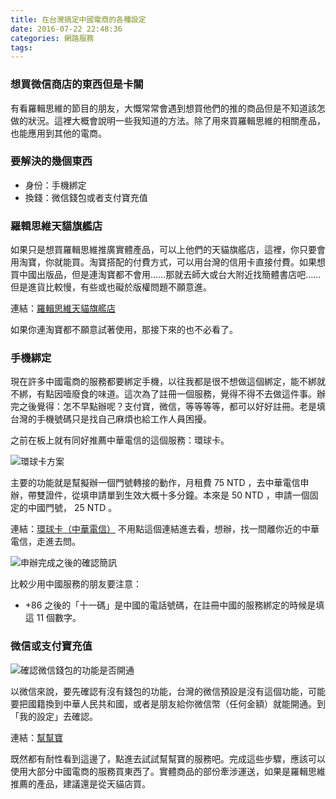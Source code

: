 ```yaml
---
title: 在台灣搞定中國電商的各種設定
date: 2016-07-22 22:48:36
categories: 網路服務
tags:
---
```


### 想買微信商店的東西但是卡關

有看羅輯思維的節目的朋友，大慨常常會遇到想買他們的推的商品但是不知道該怎做的狀況。這裡大概會說明一些我知道的方法。除了用來買羅輯思維的相關產品，也能應用到其他的電商。


### 要解決的幾個東西

- 身份：手機綁定
- 換錢：微信錢包或者支付寶充值


### 羅輯思維天貓旗艦店

如果只是想買羅輯思維推廣實體產品，可以上他們的天貓旗艦店，這裡，你只要會用淘寶，你就能買。淘寶搭配的付費方式，可以用台灣的信用卡直接付費。如果想買中國出版品，但是連淘寶都不會用……那就去師大或台大附近找簡體書店吧……但是進貨比較慢，有些或也礙於版權問題不願意進。

連結：[羅輯思維天貓旗艦店](https://luojisiwei.world.tmall.com/)

如果你連淘寶都不願意試著使用，那接下來的也不必看了。


### 手機綁定

現在許多中國電商的服務都要綁定手機，以往我都是很不想做這個綁定，能不綁就不綁，有點因噎廢食的味道。這次為了註冊一個服務，覺得不得不去做這件事。辦完之後覺得：怎不早點辦呢？支付寶，微信，等等等等，都可以好好註冊。老是填台灣的手機號碼只是找自己麻煩也給工作人員困擾。

之前在板上就有同好推薦中華電信的這個服務：環球卡。

![環球卡方案](https://c3.staticflickr.com/9/8688/28190114330_e905de8138.jpg)

主要的功能就是幫擬辦一個門號轉接的動作，月租費 75 NTD ，去中華電信申辦，帶雙證件，從填申請單到生效大概十多分鐘。本來是 50 NTD ，申請一個固定的中國門號， 25 NTD 。

連結：[環球卡（中華電信）](http://www.sim2travel.com/index.php/product-description)
不用點這個連結進去看，想辦，找一間離你近的中華電信，走進去問。

![申辦完成之後的確認簡訊](https://c8.staticflickr.com/9/8719/28473492375_2c50709f7e.jpg)

比較少用中國服務的朋友要注意：

- +86 之後的「十一碼」是中國的電話號碼，在註冊中國的服務綁定的時候是填這 11 個數字。


### 微信或支付寶充值

![確認微信錢包的功能是否開通](https://c6.staticflickr.com/9/8341/28395594741_a7c4b684c6.jpg)

以微信來說，要先確認有沒有錢包的功能，台灣的微信預設是沒有這個功能，可能要把國籍換到中華人民共和國，或者是朋友給你微信幣（任何金額）就能開通。到「我的設定」去確認。

連結：[幫幫寶](https://www.paybao.com.tw/)

既然都有耐性看到這邊了，點進去試試幫幫寶的服務吧。完成這些步驟，應該可以使用大部分中國電商的服務買東西了。實體商品的部份牽涉運送，如果是羅輯思維推薦的產品，建議還是從天貓店買。
